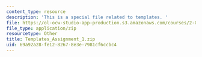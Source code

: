 ```yaml
---
content_type: resource
description: 'This is a special file related to templates. '
file: https://ol-ocw-studio-app-production.s3.amazonaws.com/courses/2-086-numerical-computation-for-mechanical-engineers-spring-2013/69a92a28fe1282678e3e7981cf6ccbc4_Templates_Assignment_1.zip
file_type: application/zip
resourcetype: Other
title: Templates_Assignment_1.zip
uid: 69a92a28-fe12-8267-8e3e-7981cf6ccbc4
---
```

